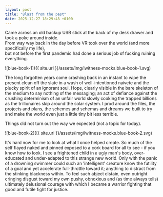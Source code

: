 ```yaml
---
layout: post
title: "Blast from the past"
date: 2025-12-27 18:29:43 +0100
---
```


Came across an old backup USB stick at the back of my desk drawer and took a poke around inside.  
From way way back in the day before VR took over the world (and more specifically my life),  
but not before the first pandemic had done a serious job of fucking ruining everything.  

![blue-book-1]({{ site.url }}/assets/img/iwitness-mocks.blue-book-1.svg)

The long forgotten years come crashing back in an instant to wipe the present clean off the slate in a wash of well-intentioned naivete and the plucky spirit of an ignorant soul.
Hope, clearly visible in the bare skeleton of the medium to say nothing of the messaging; an act of defiance against the crushing determinism of an unfair world slowly cooking the trapped billions as the trillionaires skip around the solar system.
I prod around the files, the projects and plans, the schemes and schemas and dreams we built to try and make the world even just a little tiny bit less terrible.

Things did not turn out the way we expected (not a topic for today).

![blue-book-2]({{ site.url }}/assets/img/iwitness-mocks.blue-book-2.svg)

It's hard now for me to look at what I once helped create. 
So much of the self flayed naked and pinned exposed to a cork board for all to see - if you know how to look.
I see a frightened child in a ugly man's body, over-educated and under-adapted to this strange new world.
Only with the panic of a drowning swimmer could such an 'intelligent' creature know the futility of a goal and yet accelerate full-throttle toward it; anything to distract from the stinking blackness within.
To feel such abject distain, even outright cringing disgust toward my own pushy, obnoxious and (as time always tells) ultimately delusional courage with which I became a warrior fighting that good and futile fight for justice.








